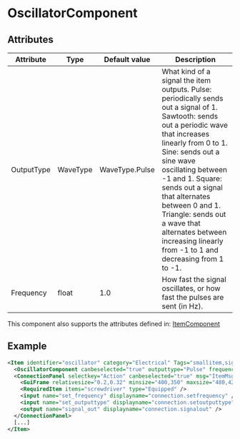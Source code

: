 # OscillatorComponent


## Attributes

| Attribute|Type|Default value|Description |
| ---|---|---|--- |
| OutputType|WaveType|WaveType.Pulse|What kind of a signal the item outputs. Pulse: periodically sends out a signal of 1. Sawtooth: sends out a periodic wave that increases linearly from 0 to 1. Sine: sends out a sine wave oscillating between -1 and 1. Square: sends out a signal that alternates between 0 and 1. Triangle: sends out a wave that alternates between increasing linearly from -1 to 1 and decreasing from 1 to -1. |
| Frequency|float|1.0|How fast the signal oscillates, or how fast the pulses are sent (in Hz). |

This component also supports the attributes defined in: [ItemComponent](ItemComponent.md)


## Example
```xml
<Item identifier="oscillator" category="Electrical" Tags="smallitem,signal" maxstacksize="8" cargocontaineridentifier="metalcrate" scale="0.5" impactsoundtag="impact_metal_light" isshootable="true">
  <OscillatorComponent canbeselected="true" outputtype="Pulse" frequency="1" />
  <ConnectionPanel selectkey="Action" canbeselected="true" msg="ItemMsgRewireScrewdriver" hudpriority="10">
    <GuiFrame relativesize="0.2,0.32" minsize="400,350" maxsize="480,420" anchor="Center" style="ConnectionPanel" />
    <RequiredItem items="screwdriver" type="Equipped" />
    <input name="set_frequency" displayname="connection.setfrequency" />
    <input name="set_outputtype" displayname="connection.setoutputtype" />
    <output name="signal_out" displayname="connection.signalout" />
  </ConnectionPanel>
  [...]
</Item>
```

